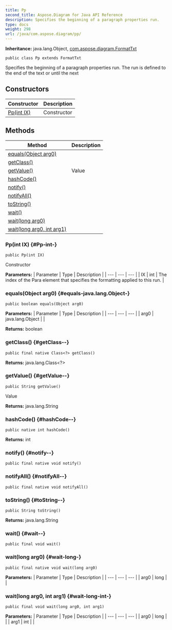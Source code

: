 ```yaml
---
title: Pp
second_title: Aspose.Diagram for Java API Reference
description: Specifies the beginning of a paragraph properties run.
type: docs
weight: 298
url: /java/com.aspose.diagram/pp/
---
```


**Inheritance:**
java.lang.Object, [com.aspose.diagram.FormatTxt](../../com.aspose.diagram/formattxt)
```
public class Pp extends FormatTxt
```

Specifies the beginning of a paragraph properties run. The run is defined to the end of the text or until the next
## Constructors

| Constructor | Description |
| --- | --- |
| [Pp(int IX)](#Pp-int-) | Constructor |
## Methods

| Method | Description |
| --- | --- |
| [equals(Object arg0)](#equals-java.lang.Object-) |  |
| [getClass()](#getClass--) |  |
| [getValue()](#getValue--) | Value |
| [hashCode()](#hashCode--) |  |
| [notify()](#notify--) |  |
| [notifyAll()](#notifyAll--) |  |
| [toString()](#toString--) |  |
| [wait()](#wait--) |  |
| [wait(long arg0)](#wait-long-) |  |
| [wait(long arg0, int arg1)](#wait-long-int-) |  |
### Pp(int IX) {#Pp-int-}
```
public Pp(int IX)
```


Constructor

**Parameters:**
| Parameter | Type | Description |
| --- | --- | --- |
| IX | int | The index of the Para element that specifies the formatting applied to this run. |

### equals(Object arg0) {#equals-java.lang.Object-}
```
public boolean equals(Object arg0)
```




**Parameters:**
| Parameter | Type | Description |
| --- | --- | --- |
| arg0 | java.lang.Object |  |

**Returns:**
boolean
### getClass() {#getClass--}
```
public final native Class<?> getClass()
```




**Returns:**
java.lang.Class<?>
### getValue() {#getValue--}
```
public String getValue()
```


Value

**Returns:**
java.lang.String
### hashCode() {#hashCode--}
```
public native int hashCode()
```




**Returns:**
int
### notify() {#notify--}
```
public final native void notify()
```




### notifyAll() {#notifyAll--}
```
public final native void notifyAll()
```




### toString() {#toString--}
```
public String toString()
```




**Returns:**
java.lang.String
### wait() {#wait--}
```
public final void wait()
```




### wait(long arg0) {#wait-long-}
```
public final native void wait(long arg0)
```




**Parameters:**
| Parameter | Type | Description |
| --- | --- | --- |
| arg0 | long |  |

### wait(long arg0, int arg1) {#wait-long-int-}
```
public final void wait(long arg0, int arg1)
```




**Parameters:**
| Parameter | Type | Description |
| --- | --- | --- |
| arg0 | long |  |
| arg1 | int |  |

